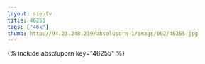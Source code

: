 ```yaml
--- 
layout: sieutv
title: 46255
tags: ["46k"]
thumb: http://94.23.248.219/absoluporn-1/image/002/46255.jpg
---
```

{% include absoluporn key="46255" %} 
